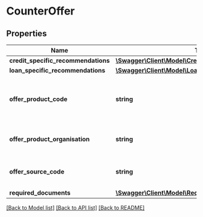 # CounterOffer

## Properties
Name | Type | Description | Notes
------------ | ------------- | ------------- | -------------
**credit_specific_recommendations** | [**\Swagger\Client\Model\CreditSpecificRecommendations[]**](CreditSpecificRecommendations.md) |  | [optional] 
**loan_specific_recommendations** | [**\Swagger\Client\Model\LoanSpecificRecommendations[]**](LoanSpecificRecommendations.md) |  | [optional] 
**offer_product_code** | **string** | A unique code that identifies the offered product to applicant | [optional] 
**offer_product_organisation** | **string** | offered card issuing organization name | [optional] 
**offer_source_code** | **string** | A source code to identify the product | [optional] 
**required_documents** | [**\Swagger\Client\Model\RequiredDocuments[]**](RequiredDocuments.md) |  | [optional] 

[[Back to Model list]](../../README.md#documentation-for-models) [[Back to API list]](../../README.md#documentation-for-api-endpoints) [[Back to README]](../../README.md)

